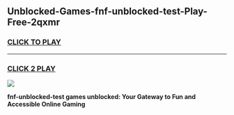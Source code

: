 
## Unblocked-Games-fnf-unblocked-test-Play-Free-2qxmr
<h3>
<a href="https://premium76.site?title=fnf-unblocked-test&ref=23A">CLICK TO PLAY</a></h3>
<hr>

<h3>
<a href="https://premium76.site?title=fnf-unblocked-test&ref=23A">CLICK 2 PLAY</a>
  
</h3>

<a href="https://premium76.site?title=fnf-unblocked-test&ref=23A"><img src="https://clearcache.store/games.png"></a>


**fnf-unblocked-test games unblocked: Your Gateway to Fun and Accessible Online Gaming**
